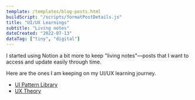 ```yaml
---
template: /templates/blog-posts.html
buildScript: "/scripts/formatPostDetails.js"
title: "UI/UX Learnings"
subtitle: "Living notes"
dateCreated: "2022-07-13"
dataTag: ["tiny", "digital"]
---
```


I started using Notion a bit more to keep "living notes"—posts that I want to access and update easily through time.

Here are the ones I am keeping on my UI/UX learning journey.

- [UI Pattern Library](https://www.notion.so/clarale/UI-Patterns-397359939c9440debb681abfa12c7c9c)
- [UX Theory](https://clarale.notion.site/UX-Theory-d7f14bf6b8dc4bd7a8f5680829215ae6)

